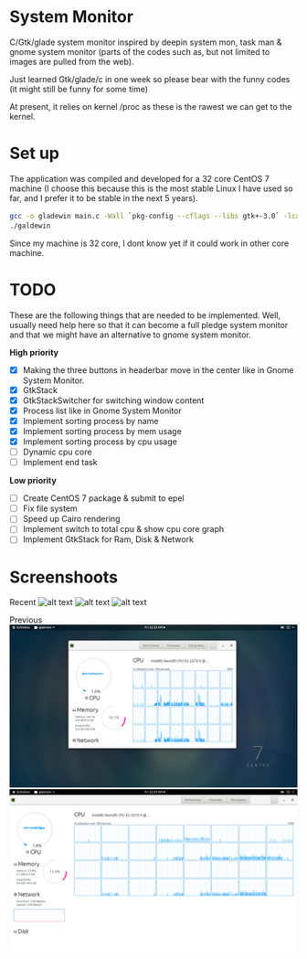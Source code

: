 # System Monitor
C/Gtk/glade system monitor inspired by deepin system mon, task man &amp; gnome system monitor (parts of the codes such as, but not limited to images are pulled from the web).

Just learned Gtk/glade/c in one week so please bear with the funny codes (it might still be funny for some time)

At present, it relies on kernel /proc as these is the rawest we can get to the kernel.

# Set up
The application was compiled and developed for a 32 core CentOS 7 machine (I choose this because this is the most stable Linux I have used so far, and I prefer it to be stable in the next 5 years). 
```bash
gcc -o gladewin main.c -Wall `pkg-config --cflags --libs gtk+-3.0` -lcairo -export-dynamic -lm -O2 -lcairo-script-interpreter
./galdewin
```
Since my machine is 32 core, I dont know yet if it could work in other core machine.


# TODO
These are the following things that are needed to be implemented. Well, usually need help here so that it can become a full pledge system monitor and that we might have an alternative to gnome system monitor.

**High priority**
- [x] Making the three buttons in headerbar move in the center like in Gnome System Monitor.
- [x] GtkStack
- [x] GtkStackSwitcher for switching window content
- [x] Process list like in Gnome System Monitor
- [x] Implement sorting process by name
- [x] Implement sorting process by mem usage
- [x] Implement sorting process by cpu usage
- [ ] Dynamic cpu core
- [ ] Implement end task

**Low priority**
- [ ] Create CentOS 7 package & submit to epel
- [ ] Fix file system 
- [ ] Speed up Cairo rendering
- [ ] Implement switch to total cpu & show cpu core graph
- [ ] Implement GtkStack for Ram, Disk & Network

# Screenshoots
Recent
![alt text](https://github.com/jobs-git/system-monitor/blob/master/Screenshot%20from%202019-02-05%2023-17-47.png)
![alt text](https://github.com/jobs-git/system-monitor/blob/master/Screenshot%20from%202019-02-05%2023-18-37.png)
![alt text](https://github.com/jobs-git/system-monitor/blob/master/Screenshot%20from%202019-02-05%2023-17-37.png)


Previous
![alt text](https://github.com/jobs-git/gtk-system-monitor/blob/master/Screenshot%20from%202019-01-25%2000-23-03.png)
![alt text](https://github.com/jobs-git/gtk-system-monitor/blob/master/Screenshot%20from%202019-01-25%2000-19-51.png)
